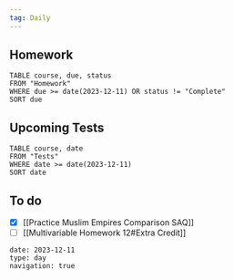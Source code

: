 ```yaml
---
tag: Daily
---
```

## Homework
```dataview
TABLE course, due, status
FROM "Homework" 
WHERE due >= date(2023-12-11) OR status != "Complete"
SORT due
```
## Upcoming Tests
```dataview
TABLE course, date
FROM "Tests" 
WHERE date >= date(2023-12-11)
SORT date
```
## To do
- [x] [[Practice Muslim Empires Comparison SAQ]]
- [ ] [[Multivariable Homework 12#Extra Credit]]

```gEvent
date: 2023-12-11
type: day
navigation: true
```